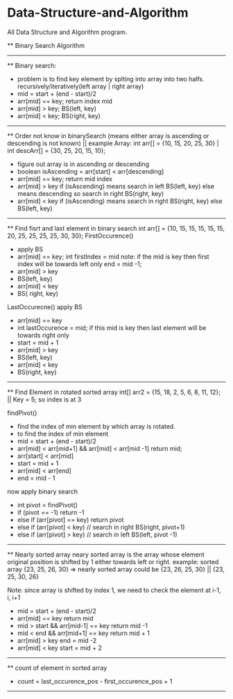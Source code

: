 # Data-Structure-and-Algorithm
All Data Structure and Algorithm program.


** Binary Search Algorithm

-------------------------------------------------------------------------------------------------------------------------------
** Binary search:
- problem is to find key element by splting into array into two halfs. recursively/iteratively(left array | right array)
- mid = start + (end - start)/2
- arr[mid] == key; return index mid
- arr[mid] > key; BS(left, key)
- arr[mid] < key; BS(right, key)
------------------------------------------------------------------------------------------------------------------------------

** Order not know in binarySearch (means either array is ascending or descending is not known) ||
   example Array: int arr[] = {10, 15, 20, 25, 30} | int descArr[] = {30, 25, 20, 15, 10};
- figure out array is in ascending or descending
- boolean isAscending = arr[start] < arr[descending]
- arr[mid] == key; return mid index
- arr[mid] > key
	if (isAscending)
		means search in left
		BS(left, key)
	else
		means descending so search in right
		BS(right, key)
- arr[mid] < key
	if (isAscending)
		means search in right
		BS(right, key)
	else
		BS(left, key)
      
---------------------------------------------------------------------------------------------------------------------------------

** Find fisrt and last element in binary search 
int arr[] = {10, 15, 15, 15, 15, 15, 20, 25, 25, 25, 25, 30, 30};
FirstOccurence()
  - apply BS
  - arr[mid] == key; 
      int firstIndex = mid note: if the mid is key then first index will be towards left only
      end = mid -1;
  - arr[mid] > key
  -   BS(left, key)
  - arr[mid] < key
  -   BS( right, key)

LastOccurecne()
apply BS
 - arr[mid] == key
 -  int lastOccurence = mid; if this mid is key then last element will be towards right only
 -  start = mid + 1
 - arr[mid] > key
 -  BS(left, key)
 - arr[mid] < key
 -  BS(right, key) 
----------------------------------------------------------------------------------------------------------------------------------------

** Find Element in rotated sorted array
int[] arr2 = {15, 18, 2, 5, 6, 8, 11, 12}; || Key = 5; so index is at 3

findPivot()
  - find the index of min element by which array is rotated.
  - to find the index of min element
  - mid = start + (end - start)/2
  - arr[mid] < arr[mid+1] && arr[mid] < arr[mid -1] return mid;
  - arr[start] < arr[mid]
  -   start = mid + 1
  - arr[mid] < arr[end]
  -   end = mid - 1
 
 
 now apply binary search
 
 - int pivot = findPivot()
 - if (pivot == -1) return -1
 - else if (arr[pivot] == key) return pivot
 - else if (arr[pivot] < key)
    // search in right BS(right, pivot+1)
 - else if (arr[pivot] > key)
    // search in left BS(left, pivot -1)
    
------------------------------------------------------------------------------------------------------------------------------------------------

** Nearly sorted array
  neary sorted array is the array whose element original position is shifted by 1 either towards left or right.
  example: sorted array {23, 25, 26, 30}  => nearly sorted array could be {23, 26, 25, 30} || {23, 25, 30, 26}
  
  Note: since array is shifted by index 1, we need to check the element at i-1, i, i+1
  - mid = start + (end - start)/2
  - arr[mid] == key return mid
  - mid > start && arr[mid-1] == key return mid -1
  - mid < end && arr[mid+1] == key return mid + 1 
  - arr[mid] > key end = mid -2
  - arr[mid] < key start = mid + 2

----------------------------------------------------------------------------------------------------------------------------------------------------

** count of element in sorted array
  - count = last_occurence_pos - first_occurence_pos + 1
  
----------------------------------------------------------------------------------------------------------------------------------------   
